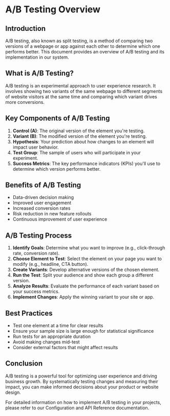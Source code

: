 # A/B Testing Overview

## Introduction

A/B testing, also known as split testing, is a method of comparing two versions of a webpage or app against each other to determine which one performs better. This document provides an overview of A/B testing and its implementation in our system.

## What is A/B Testing?

A/B testing is an experimental approach to user experience research. It involves showing two variants of the same webpage to different segments of website visitors at the same time and comparing which variant drives more conversions.

## Key Components of A/B Testing

1. **Control (A)**: The original version of the element you're testing.
2. **Variant (B)**: The modified version of the element you're testing.
3. **Hypothesis**: Your prediction about how changes to an element will impact user behavior.
4. **Test Group**: The sample of users who will participate in your experiment.
5. **Success Metrics**: The key performance indicators (KPIs) you'll use to determine which version performs better.

## Benefits of A/B Testing

- Data-driven decision making
- Improved user engagement
- Increased conversion rates
- Risk reduction in new feature rollouts
- Continuous improvement of user experience

## A/B Testing Process

1. **Identify Goals**: Determine what you want to improve (e.g., click-through rate, conversion rate).
2. **Choose Element to Test**: Select the element on your page you want to modify (e.g., headline, CTA button).
3. **Create Variants**: Develop alternative versions of the chosen element.
4. **Run the Test**: Split your audience and show each group a different version.
5. **Analyze Results**: Evaluate the performance of each variant based on your success metrics.
6. **Implement Changes**: Apply the winning variant to your site or app.

## Best Practices

- Test one element at a time for clear results
- Ensure your sample size is large enough for statistical significance
- Run tests for an appropriate duration
- Avoid making changes mid-test
- Consider external factors that might affect results

## Conclusion

A/B testing is a powerful tool for optimizing user experience and driving business growth. By systematically testing changes and measuring their impact, you can make informed decisions about your product or website design.

For detailed information on how to implement A/B testing in your projects, please refer to our Configuration and API Reference documentation.